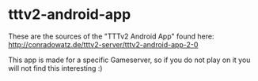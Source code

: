 tttv2-android-app
=================
These are the sources of the "TTTv2 Android App" found here:
http://conradowatz.de/tttv2-server/tttv2-android-app-2-0

This app is made for a specific Gameserver, so if you do not play on it you will not find this interesting :)
